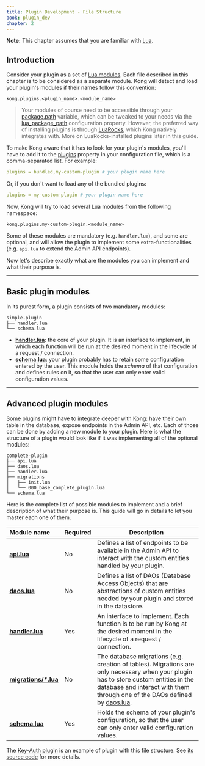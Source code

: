 ```yaml
---
title: Plugin Development - File Structure
book: plugin_dev
chapter: 2
---
```


<div class="alert alert-warning">
  <strong>Note:</strong> This chapter assumes that you are familiar with
  <a href="http://www.lua.org/">Lua</a>.
</div>

## Introduction

Consider your plugin as a set of [Lua
modules](http://www.lua.org/manual/5.1/manual.html#6.3). Each file described in
this chapter is to be considered as a separate module. Kong will detect and
load your plugin's modules if their names follow this convention:

```
kong.plugins.<plugin_name>.<module_name>
```

> Your modules of course need to be accessible through your
> [package.path](http://www.lua.org/manual/5.1/manual.html#pdf-package.path)
> variable, which can be tweaked to your needs via the
> [lua_package_path](/gateway-oss/{{page.kong_version}}/configuration/#lua_package_path)
> configuration property.
> However, the preferred way of installing plugins is through
> [LuaRocks](https://luarocks.org/), which Kong natively integrates with.
> More on LuaRocks-installed plugins later in this guide.

To make Kong aware that it has to look for your plugin's modules, you'll have
to add it to the
[plugins](/gateway-oss/{{page.kong_version}}/configuration/#plugins) property in
your configuration file, which is a comma-separated list. For example:

```yaml
plugins = bundled,my-custom-plugin # your plugin name here
```

Or, if you don't want to load any of the bundled plugins:

```yaml
plugins = my-custom-plugin # your plugin name here
```

Now, Kong will try to load several Lua modules from the following namespace:

```
kong.plugins.my-custom-plugin.<module_name>
```

Some of these modules are mandatory (e.g. `handler.lua`), and some are
optional, and will allow the plugin to implement some extra-functionalities
(e.g. `api.lua` to extend the Admin API endpoints).

Now let's describe exactly what are the modules you can implement and what
their purpose is.

---

## Basic plugin modules

In its purest form, a plugin consists of two mandatory modules:

```
simple-plugin
├── handler.lua
└── schema.lua
```

- **[handler.lua]**: the core of your plugin. It is an interface to implement, in
  which each function will be run at the desired moment in the lifecycle of a
  request / connection.
- **[schema.lua]**: your plugin probably has to retain some configuration entered
  by the user. This module holds the *schema* of that configuration and defines
  rules on it, so that the user can only enter valid configuration values.

---

## Advanced plugin modules

Some plugins might have to integrate deeper with Kong: have their own table in
the database, expose endpoints in the Admin API, etc. Each of those can be
done by adding a new module to your plugin. Here is what the structure of a
plugin would look like if it was implementing all of the optional modules:

```
complete-plugin
├── api.lua
├── daos.lua
├── handler.lua
├── migrations
│   ├── init.lua
│   └── 000_base_complete_plugin.lua
└── schema.lua
```

Here is the complete list of possible modules to implement and a brief
description of what their purpose is. This guide will go in details to let you
master each one of them.

| Module name            | Required   | Description
|:-----------------------|------------|------------
| **[api.lua]**          | No         | Defines a list of endpoints to be available in the Admin API to interact with the custom entities handled by your plugin.
| **[daos.lua]**         | No         | Defines a list of DAOs (Database Access Objects) that are abstractions of custom entities needed by your plugin and stored in the datastore.
| **[handler.lua]**      | Yes        | An interface to implement. Each function is to be run by Kong at the desired moment in the lifecycle of a request / connection.
| **[migrations/*.lua]** | No         | The database migrations (e.g. creation of tables). Migrations are only necessary when your plugin has to store custom entities in the database and interact with them through one of the DAOs defined by [daos.lua].
| **[schema.lua]**       | Yes        | Holds the schema of your plugin's configuration, so that the user can only enter valid configuration values.

The [Key-Auth plugin] is an example of plugin with this file structure.
See [its source code] for more details.

[api.lua]: {{page.book.chapters.admin-api}}
[daos.lua]: {{page.book.chapters.custom-entities}}
[handler.lua]: {{page.book.chapters.custom-logic}}
[schema.lua]: {{page.book.chapters.plugin-configuration}}
[migrations/*.lua]: {{page.book.chapters.custom-entities}}
[Key-Auth plugin]: /hub/kong-inc/key-auth/
[its source code]: https://github.com/Kong/kong/tree/master/kong/plugins/key-auth
